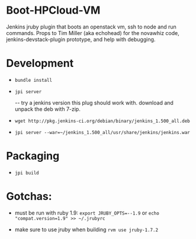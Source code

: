 Boot-HPCloud-VM
===============

Jenkins jruby plugin that boots an openstack vm, ssh to node and run commands. Props to Tim Miller (aka echohead) for the novawhiz code, jenkins-devstack-plugin prototype, and help with debugging.


# Development

* `bundle install`

* `jpi server`

   -- try a jenkins version this plug should work with. download and unpack the deb with 7-zip.

* `wget http://pkg.jenkins-ci.org/debian/binary/jenkins_1.500_all.deb`

* `jpi server --war=~/jenkins_1.500_all/usr/share/jenkins/jenkins.war`


# Packaging

* `jpi build`


# Gotchas:

* must be run with ruby 1.9: `export JRUBY_OPTS=--1.9` or `echo "compat.version=1.9" >> ~/.jrubyrc`

* make sure to use jruby when building
  `rvm use jruby-1.7.2`


